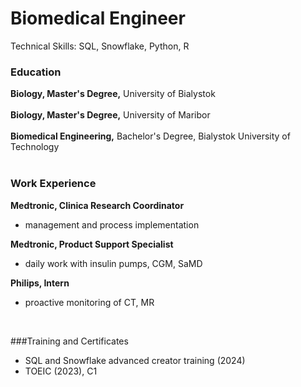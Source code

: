 # Biomedical Engineer
Technical Skills: SQL, Snowflake, Python, R

### Education
**Biology, Master's Degree,** University of Bialystok <br />
<br />
**Biology, Master's Degree,** University of Maribor <br />
<br />
**Biomedical Engineering,** Bachelor's Degree, Bialystok University of Technology <br />
<br />

### Work Experience
**Medtronic, Clinica Research Coordinator**
- management and process implementation <br />

**Medtronic, Product Support Specialist** <br />
- daily work with insulin pumps, CGM, SaMD <br />

**Philips, Intern** <br />
- proactive monitoring of CT, MR <br />
<br />

###Training and Certificates <br />
- SQL and Snowflake advanced creator training (2024) <br />
- TOEIC (2023), C1 <br />

